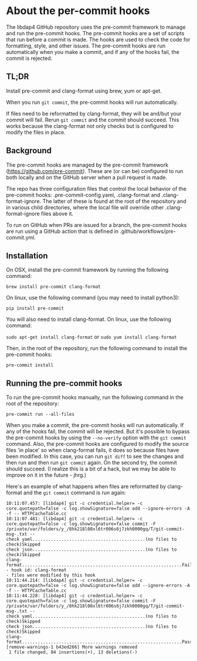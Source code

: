 
# About the per-commit hooks

The libdap4 GitHub repository uses the pre-commit framework to manage
and run the pre-commit hooks. The pre-commit hooks are a set of scripts
that run before a commit is made. The hooks are used to check the code for
formatting, style, and other issues. The pre-commit hooks are run automatically
when you make a commit, and if any of the hooks fail, the commit is rejected.

## TL;DR

Install pre-commit and clang-format using brew, yum or apt-get.

When you run ```git commit```, the pre-commit hooks will run automatically.

If files need to be reformatted by clang-format, they will be and/but your 
commit will fail. Rerun ```git commit``` and the commit should succeed. This
works because the clang-format not only checks but is configured to modify
the files in place.

## Background

The pre-commit hooks are managed by the pre-commit framework (https://github.com/pre-commit).
These are (or can be) configured to run both locally and on the GitHub server
when a pull request is made.

The repo has three configuration files that control the local behavior of the 
pre-commit hooks: .pre-commit-config.yaml, .clang-format and .clang-format-ignore.
The latter of these is found at the root of the repository and in various child
directories, where the local file will override other .clang-format-ignore files
above it.

To run on GitHub when PRs are issued for a branch, the pre-commit hooks are run
using a GitHub action that is defined in .github/workflows/pre-commit.yml.

## Installation

On OSX, install the pre-commit framework by running the following command:

```brew install pre-commit clang-format```

On linux, use the following command (you may need to install python3):

```pip install pre-commit```

You will also need to install clang-format. On linux, use the following command:

```sudo apt-get install clang-format``` or ```sudo yum install clang-format```

Then, in the root of the repository, run the following command to install the pre-commit hooks:

```pre-commit install```

## Running the pre-commit hooks

To run the pre-commit hooks manually, run the following command in the root of the repository:

```pre-commit run --all-files```

When you make a commit, the pre-commit hooks will run automatically. If any of the hooks fail,
the commit will be rejected. But it's possible to bypass the pre-commit hooks by using the
`--no-verify` option with the `git commit` command. Also, the pre-commit hooks are configured 
to modify the source files 'in place' so when clang-format fails, it does so because files
have been modified. In this case, you can run `git diff` to see the changes and then run and
then run ```git commit``` again. On the second try, the commit should succeed. (I realize
this is a bit of a hack, but we may be able to improve on it in the future - jhrg.)

Here's an example of what happens when files are reformatted by clang-format and the 
```git commit``` command is run again:

```
10:11:07.457: [libdap4] git -c credential.helper= -c core.quotepath=false -c log.showSignature=false add --ignore-errors -A -f -- HTTPCacheTable.cc
10:11:07.481: [libdap4] git -c credential.helper= -c core.quotepath=false -c log.showSignature=false commit -F /private/var/folders/y_/8hk218l08xl6tr006s6j7zkh0000gq/T/git-commit-msg-.txt --
check yaml...........................................(no files to check)Skipped
check json...........................................(no files to check)Skipped
clang-format.............................................................Failed
- hook id: clang-format
- files were modified by this hook
10:11:44.214: [libdap4] git -c credential.helper= -c core.quotepath=false -c log.showSignature=false add --ignore-errors -A -f -- HTTPCacheTable.cc
10:11:44.228: [libdap4] git -c credential.helper= -c core.quotepath=false -c log.showSignature=false commit -F /private/var/folders/y_/8hk218l08xl6tr006s6j7zkh0000gq/T/git-commit-msg-.txt --
check yaml...........................................(no files to check)Skipped
check json...........................................(no files to check)Skipped
clang-format.............................................................Passed
[remove-warnings-1 b43ed266] More warnings removed
 1 file changed, 84 insertions(+), 13 deletions(-)
```